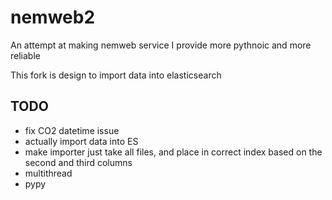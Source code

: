 # nemweb2
An attempt at making nemweb service I provide more pythnoic and more reliable

This fork is design to import data into elasticsearch


## TODO
- fix CO2 datetime issue
- actually import data into ES
- make importer just take all files, and place in correct index based on the second and third columns
- multithread
- pypy